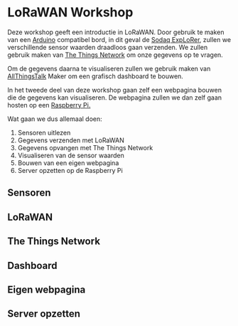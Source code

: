 # LoRaWAN Workshop

Deze workshop geeft een introductie in LoRaWAN. Door gebruik te maken van een [Arduino](https://www.arduino.cc/) compatibel bord, in dit geval de [Sodaq ExpLoRer](https://shop.sodaq.com/explorer.html), zullen we verschillende sensor waarden draadloos gaan verzenden. We zullen gebruik maken van [The Things Network](https://www.thethingsnetwork.org/) om onze gegevens op te vragen. 

Om de gegevens daarna te visualiseren zullen we gebruik maken van [AllThingsTalk](https://www.allthingstalk.com/) Maker om een grafisch dashboard te bouwen. 

In het tweede deel van deze workshop gaan zelf een webpagina bouwen die de gegevens kan visualiseren. De webpagina zullen we dan zelf gaan hosten op een [Raspberry Pi.](https://www.raspberrypi.org/)

Wat gaan we dus allemaal doen:

1. Sensoren uitlezen
1. Gegevens verzenden met LoRaWAN
1. Gegevens opvangen met The Things Network
1. Visualiseren van de sensor waarden
1. Bouwen van een eigen webpagina
1. Server opzetten op de Raspberry Pi


## Sensoren

## LoRaWAN

## The Things Network

## Dashboard

## Eigen webpagina

## Server opzetten

